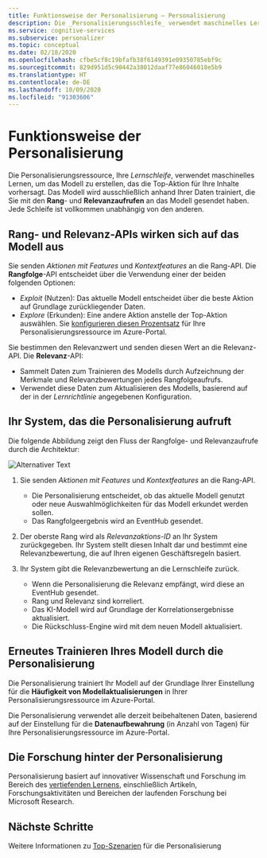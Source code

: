 ```yaml
---
title: Funktionsweise der Personalisierung – Personalisierung
description: Die _Personalisierungsschleife_ verwendet maschinelles Lernen, um das Modell zu erstellen, das die Top-Aktion für Ihre Inhalte vorhersagt. Das Modell wird ausschließlich anhand Ihrer Daten trainiert, die Sie mit den Rang- und Relevanzaufrufen an das Modell gesendet haben.
ms.service: cognitive-services
ms.subservice: personalizer
ms.topic: conceptual
ms.date: 02/18/2020
ms.openlocfilehash: cfbe5cf8c19bfafb38f6149391e09350785ebf9c
ms.sourcegitcommit: 829d951d5c90442a38012daaf77e86046018e5b9
ms.translationtype: HT
ms.contentlocale: de-DE
ms.lasthandoff: 10/09/2020
ms.locfileid: "91303606"
---
```

# <a name="how-personalizer-works"></a>Funktionsweise der Personalisierung

Die Personalisierungsressource, Ihre _Lernschleife_, verwendet maschinelles Lernen, um das Modell zu erstellen, das die Top-Aktion für Ihre Inhalte vorhersagt. Das Modell wird ausschließlich anhand Ihrer Daten trainiert, die Sie mit den **Rang**- und **Relevanzaufrufen** an das Modell gesendet haben. Jede Schleife ist vollkommen unabhängig von den anderen.

## <a name="rank-and-reward-apis-impact-the-model"></a>Rang- und Relevanz-APIs wirken sich auf das Modell aus

Sie senden _Aktionen mit Features_ und _Kontextfeatures_ an die Rang-API. Die **Rangfolge**-API entscheidet über die Verwendung einer der beiden folgenden Optionen:

* _Exploit_ (Nutzen): Das aktuelle Modell entscheidet über die beste Aktion auf Grundlage zurückliegender Daten.
* _Explore_ (Erkunden): Eine andere Aktion anstelle der Top-Aktion auswählen. Sie [konfigurieren diesen Prozentsatz](how-to-settings.md#configure-exploration-to-allow-the-learning-loop-to-adapt) für Ihre Personalisierungsressource im Azure-Portal.

Sie bestimmen den Relevanzwert und senden diesen Wert an die Relevanz-API. Die **Relevanz**-API:

* Sammelt Daten zum Trainieren des Modells durch Aufzeichnung der Merkmale und Relevanzbewertungen jedes Rangfolgeaufrufs.
* Verwendet diese Daten zum Aktualisieren des Modells, basierend auf der in der _Lernrichtlinie_ angegebenen Konfiguration.

## <a name="your-system-calling-personalizer"></a>Ihr System, das die Personalisierung aufruft

Die folgende Abbildung zeigt den Fluss der Rangfolge- und Relevanzaufrufe durch die Architektur:

![Alternativer Text](./media/how-personalizer-works/personalization-how-it-works.png "Funktionsweise der Personalisierung")

1. Sie senden _Aktionen mit Features_ und _Kontextfeatures_ an die Rang-API.

    * Die Personalisierung entscheidet, ob das aktuelle Modell genutzt oder neue Auswahlmöglichkeiten für das Modell erkundet werden sollen.
    * Das Rangfolgeergebnis wird an EventHub gesendet.
1. Der oberste Rang wird als _Relevanzaktions-ID_ an Ihr System zurückgegeben.
    Ihr System stellt diesen Inhalt dar und bestimmt eine Relevanzbewertung, die auf Ihren eigenen Geschäftsregeln basiert.
1. Ihr System gibt die Relevanzbewertung an die Lernschleife zurück.
    * Wenn die Personalisierung die Relevanz empfängt, wird diese an EventHub gesendet.
    * Rang und Relevanz sind korreliert.
    * Das KI-Modell wird auf Grundlage der Korrelationsergebnisse aktualisiert.
    * Die Rückschluss-Engine wird mit dem neuen Modell aktualisiert.

## <a name="personalizer-retrains-your-model"></a>Erneutes Trainieren Ihres Modell durch die Personalisierung

Die Personalisierung trainiert Ihr Modell auf der Grundlage Ihrer Einstellung für die **Häufigkeit von Modellaktualisierungen** in Ihrer Personalisierungsressource im Azure-Portal.

Die Personalisierung verwendet alle derzeit beibehaltenen Daten, basierend auf der Einstellung für die **Datenaufbewahrung** (in Anzahl von Tagen) für Ihre Personalisierungsressource im Azure-Portal.

## <a name="research-behind-personalizer"></a>Die Forschung hinter der Personalisierung

Personalisierung basiert auf innovativer Wissenschaft und Forschung im Bereich des [vertiefenden Lernens](concepts-reinforcement-learning.md), einschließlich Artikeln, Forschungsaktivitäten und Bereichen der laufenden Forschung bei Microsoft Research.

## <a name="next-steps"></a>Nächste Schritte

Weitere Informationen zu [Top-Szenarien](where-can-you-use-personalizer.md) für die Personalisierung